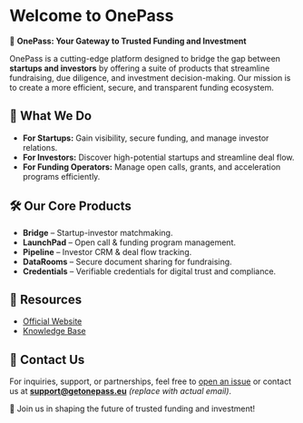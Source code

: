 # Welcome to OnePass

🚀 **OnePass: Your Gateway to Trusted Funding and Investment**

OnePass is a cutting-edge platform designed to bridge the gap between **startups and investors** by offering a suite of products that streamline fundraising, due diligence, and investment decision-making. Our mission is to create a more efficient, secure, and transparent funding ecosystem.

## 🔹 What We Do
- **For Startups:** Gain visibility, secure funding, and manage investor relations.
- **For Investors:** Discover high-potential startups and streamline deal flow.
- **For Funding Operators:** Manage open calls, grants, and acceleration programs efficiently.

## 🛠️ Our Core Products
- **Bridge** – Startup-investor matchmaking.
- **LaunchPad** – Open call & funding program management.
- **Pipeline** – Investor CRM & deal flow tracking.
- **DataRooms** – Secure document sharing for fundraising.
- **Credentials** – Verifiable credentials for digital trust and compliance.

## 📖 Resources
- [Official Website](https://getonepass.eu)
- [Knowledge Base](https://help.getonepass.eu)

## 📩 Contact Us
For inquiries, support, or partnerships, feel free to [open an issue](https://github.com/getonepass/issues) or contact us at **support@getonepass.eu** *(replace with actual email)*.

🚀 Join us in shaping the future of trusted funding and investment!


